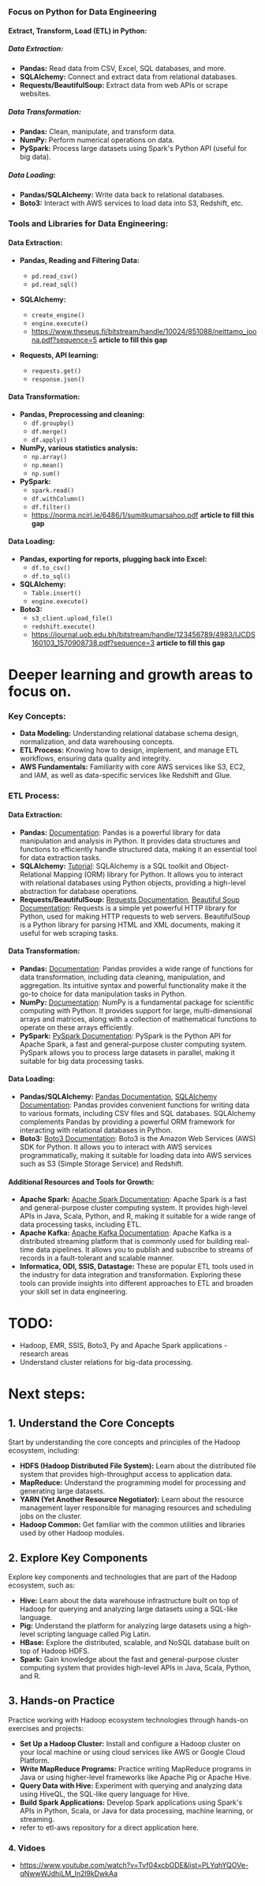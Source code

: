 ### Focus on Python for Data Engineering

#### Extract, Transform, Load (ETL) in Python:

##### Data Extraction:
- **Pandas:** Read data from CSV, Excel, SQL databases, and more.
- **SQLAlchemy:** Connect and extract data from relational databases.
- **Requests/BeautifulSoup:** Extract data from web APIs or scrape websites.

##### Data Transformation:
- **Pandas:** Clean, manipulate, and transform data.
- **NumPy:** Perform numerical operations on data.
- **PySpark:** Process large datasets using Spark's Python API (useful for big data).

##### Data Loading:
- **Pandas/SQLAlchemy:** Write data back to relational databases.
- **Boto3:** Interact with AWS services to load data into S3, Redshift, etc.

### Tools and Libraries for Data Engineering:

#### Data Extraction:
- **Pandas, Reading and Filtering Data:**
  - `pd.read_csv()`
  - `pd.read_sql()`
- **SQLAlchemy:**
  - `create_engine()`
  - `engine.execute()`
  - https://www.theseus.fi/bitstream/handle/10024/851088/neittamo_joona.pdf?sequence=5 **article to fill this gap**

- **Requests, API learning:**
  - `requests.get()`
  - `response.json()`

#### Data Transformation:
- **Pandas, Preprocessing and cleaning:**
  - `df.groupby()`
  - `df.merge()`
  - `df.apply()`
- **NumPy, various statistics analysis:**
  - `np.array()`
  - `np.mean()`
  - `np.sum()`
- **PySpark:**
  - `spark.read()`
  - `df.withColumn()`
  - `df.filter()`
  - https://norma.ncirl.ie/6486/1/sumitkumarsahoo.pdf **article to fill this gap**

#### Data Loading:
- **Pandas, exporting for reports, plugging  back into Excel:**
  - `df.to_csv()`
  - `df.to_sql()`
- **SQLAlchemy:**
  - `Table.insert()`
  - `engine.execute()`
- **Boto3:**
  - `s3_client.upload_file()`
  - `redshift.execute()`
  - https://journal.uob.edu.bh/bitstream/handle/123456789/4983/IJCDS160103_1570908738.pdf?sequence=3 **article to fill this gap**

# Deeper learning and growth areas to focus on.
 
### Key Concepts:
- **Data Modeling:** Understanding relational database schema design, normalization, and data warehousing concepts.
- **ETL Process:** Knowing how to design, implement, and manage ETL workflows, ensuring data quality and integrity.
- **AWS Fundamentals:** Familiarity with core AWS services like S3, EC2, and IAM, as well as data-specific services like Redshift and Glue.

### ETL Process:

#### Data Extraction:
- **Pandas:** [Documentation](https://pandas.pydata.org/docs/): Pandas is a powerful library for data manipulation and analysis in Python. It provides data structures and functions to efficiently handle structured data, making it an essential tool for data extraction tasks.
- **SQLAlchemy:** [Tutorial](https://docs.sqlalchemy.org/en/14/tutorial/): SQLAlchemy is a SQL toolkit and Object-Relational Mapping (ORM) library for Python. It allows you to interact with relational databases using Python objects, providing a high-level abstraction for database operations.
- **Requests/BeautifulSoup:** [Requests Documentation](https://docs.python-requests.org/en/master/), [Beautiful Soup Documentation](https://www.crummy.com/software/BeautifulSoup/bs4/doc/): Requests is a simple yet powerful HTTP library for Python, used for making HTTP requests to web servers. BeautifulSoup is a Python library for parsing HTML and XML documents, making it useful for web scraping tasks.

#### Data Transformation:
- **Pandas:** [Documentation](https://pandas.pydata.org/docs/): Pandas provides a wide range of functions for data transformation, including data cleaning, manipulation, and aggregation. Its intuitive syntax and powerful functionality make it the go-to choice for data manipulation tasks in Python.
- **NumPy:** [Documentation](https://numpy.org/doc/stable/): NumPy is a fundamental package for scientific computing with Python. It provides support for large, multi-dimensional arrays and matrices, along with a collection of mathematical functions to operate on these arrays efficiently.
- **PySpark:** [PySpark Documentation](https://spark.apache.org/docs/latest/api/python/index.html): PySpark is the Python API for Apache Spark, a fast and general-purpose cluster computing system. PySpark allows you to process large datasets in parallel, making it suitable for big data processing tasks.

#### Data Loading:
- **Pandas/SQLAlchemy:** [Pandas Documentation](https://pandas.pydata.org/docs/), [SQLAlchemy Documentation](https://docs.sqlalchemy.org/en/14/): Pandas provides convenient functions for writing data to various formats, including CSV files and SQL databases. SQLAlchemy complements Pandas by providing a powerful ORM framework for interacting with relational databases in Python.
- **Boto3:** [Boto3 Documentation](https://boto3.amazonaws.com/v1/documentation/api/latest/index.html): Boto3 is the Amazon Web Services (AWS) SDK for Python. It allows you to interact with AWS services programmatically, making it suitable for loading data into AWS services such as S3 (Simple Storage Service) and Redshift.

#### Additional Resources and Tools for Growth:
- **Apache Spark:** [Apache Spark Documentation](https://spark.apache.org/docs/latest/): Apache Spark is a fast and general-purpose cluster computing system. It provides high-level APIs in Java, Scala, Python, and R, making it suitable for a wide range of data processing tasks, including ETL.
- **Apache Kafka:** [Apache Kafka Documentation](https://kafka.apache.org/documentation/): Apache Kafka is a distributed streaming platform that is commonly used for building real-time data pipelines. It allows you to publish and subscribe to streams of records in a fault-tolerant and scalable manner.
- **Informatica, ODI, SSIS, Datastage:** These are popular ETL tools used in the industry for data integration and transformation. Exploring these tools can provide insights into different approaches to ETL and broaden your skill set in data engineering.

# TODO:
- Hadoop, EMR, SSIS, Boto3, Py and Apache Spark applications - research areas
- Understand cluster relations for big-data processing.

# Next steps: 

## 1. Understand the Core Concepts

Start by understanding the core concepts and principles of the Hadoop ecosystem, including:

- **HDFS (Hadoop Distributed File System):** Learn about the distributed file system that provides high-throughput access to application data.
- **MapReduce:** Understand the programming model for processing and generating large datasets.
- **YARN (Yet Another Resource Negotiator):** Learn about the resource management layer responsible for managing resources and scheduling jobs on the cluster.
- **Hadoop Common:** Get familiar with the common utilities and libraries used by other Hadoop modules.

## 2. Explore Key Components

Explore key components and technologies that are part of the Hadoop ecosystem, such as:

- **Hive:** Learn about the data warehouse infrastructure built on top of Hadoop for querying and analyzing large datasets using a SQL-like language.
- **Pig:** Understand the platform for analyzing large datasets using a high-level scripting language called Pig Latin.
- **HBase:** Explore the distributed, scalable, and NoSQL database built on top of Hadoop HDFS.
- **Spark:** Gain knowledge about the fast and general-purpose cluster computing system that provides high-level APIs in Java, Scala, Python, and R.

## 3. Hands-on Practice

Practice working with Hadoop ecosystem technologies through hands-on exercises and projects:

- **Set Up a Hadoop Cluster:** Install and configure a Hadoop cluster on your local machine or using cloud services like AWS or Google Cloud Platform.
- **Write MapReduce Programs:** Practice writing MapReduce programs in Java or using higher-level frameworks like Apache Pig or Apache Hive.
- **Query Data with Hive:** Experiment with querying and analyzing data using HiveQL, the SQL-like query language for Hive.
- **Build Spark Applications:** Develop Spark applications using Spark's APIs in Python, Scala, or Java for data processing, machine learning, or streaming.
- refer to etl-aws repository for a direct application here.
### 4. Vidoes 
- https://www.youtube.com/watch?v=Tvf04xcbODE&list=PLYqhYQOVe-qNwwWJdhiLM_In2l9kDwkAa

